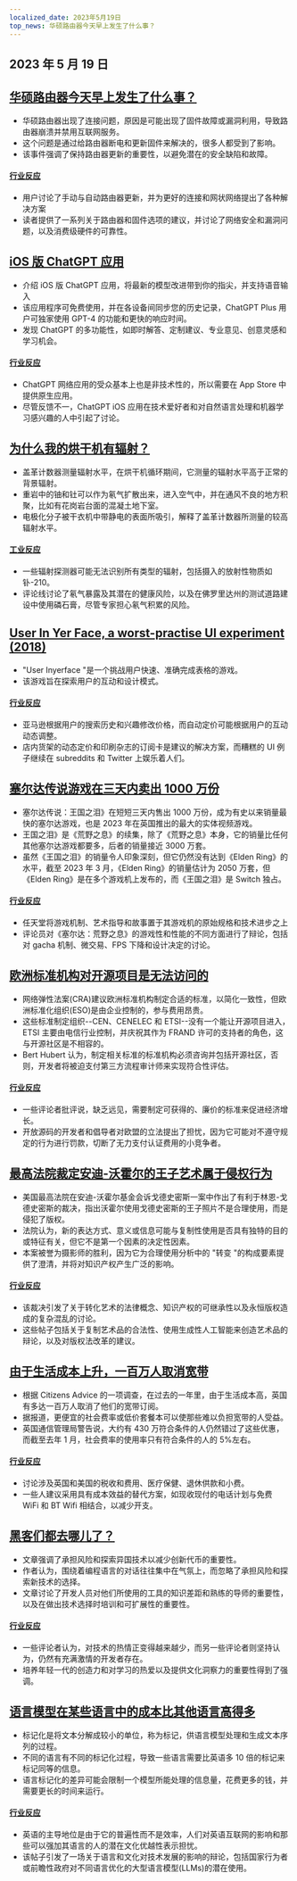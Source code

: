 ```yaml
---
localized_date: 2023年5月19日
top_news: 华硕路由器今天早上发生了什么事？
---
```


## 2023 年 5 月 19 日

## [华硕路由器今天早上发生了什么事？](https://www.downtowndougbrown.com/2023/05/what-happened-with-asus-routers-this-morning/)

- 华硕路由器出现了连接问题，原因是可能出现了固件故障或漏洞利用，导致路由器崩溃并禁用互联网服务。
- 这个问题是通过给路由器断电和更新固件来解决的，很多人都受到了影响。
- 该事件强调了保持路由器更新的重要性，以避免潜在的安全缺陷和故障。

#### [行业反应](http://news.ycombinator.com/item?id=35983866)

- 用户讨论了手动与自动路由器更新，并为更好的连接和网状网络提出了各种解决方案
- 读者提供了一系列关于路由器和固件选项的建议，并讨论了网络安全和漏洞问题，以及消费级硬件的可靠性。

## [iOS 版 ChatGPT 应用](https://openai.com/blog/introducing-the-chatgpt-app-for-ios)

- 介绍 iOS 版 ChatGPT 应用，将最新的模型改进带到你的指尖，并支持语音输入
- 该应用程序可免费使用，并在各设备间同步您的历史记录，ChatGPT Plus 用户可独家使用 GPT-4 的功能和更快的响应时间。
- 发现 ChatGPT 的多功能性，如即时解答、定制建议、专业意见、创意灵感和学习机会。

#### [行业反应](http://news.ycombinator.com/item?id=35990552)

- ChatGPT 网络应用的受众基本上也是非技术性的，所以需要在 App Store 中提供原生应用。
- 尽管反馈不一，ChatGPT iOS 应用在技术爱好者和对自然语言处理和机器学习感兴趣的人中引起了讨论。

## [为什么我的烘干机有辐射？](https://physics.stackexchange.com/questions/764460/why-is-my-dryer-radioactive)

- 盖革计数器测量辐射水平，在烘干机循环期间，它测量的辐射水平高于正常的背景辐射。
- 重岩中的铀和钍可以作为氡气扩散出来，进入空气中，并在通风不良的地方积聚，比如有花岗岩台面的混凝土地下室。
- 电极化分子被干衣机中带静电的表面所吸引，解释了盖革计数器所测量的较高辐射水平。

#### [工业反应](http://news.ycombinator.com/item?id=35990858)

- 一些辐射探测器可能无法识别所有类型的辐射，包括摄入的放射性物质如钋-210。
- 评论线讨论了氡气暴露及其潜在的健康风险，以及在佛罗里达州的测试道路建设中使用磷石膏，尽管专家担心氡气积累的风险。

## [User In Yer Face, a worst-practise UI experiment (2018)](https://userinyerface.com/)

- "User Inyerface "是一个挑战用户快速、准确完成表格的游戏。
- 该游戏旨在探索用户的互动和设计模式。

#### [行业反应](http://news.ycombinator.com/item?id=35985240)

- 亚马逊根据用户的搜索历史和兴趣修改价格，而自动定价可能根据用户的互动动态调整。
- 店内货架的动态定价和印刷杂志的订阅卡是建议的解决方案，而糟糕的 UI 例子继续在 subreddits 和 Twitter 上娱乐着人们。

## [塞尔达传说游戏在三天内卖出 1000 万份](https://finance.yahoo.com/news/legend-zelda-game-sells-10-172603983.html)

- 塞尔达传说：王国之泪》在短短三天内售出 1000 万份，成为有史以来销量最快的塞尔达游戏，也是 2023 年在英国推出的最大的实体视频游戏。
- 王国之泪》是《荒野之息》的续集，除了《荒野之息》本身，它的销量比任何其他塞尔达游戏都要多，后者的销量接近 3000 万套。
- 虽然《王国之泪》的销量令人印象深刻，但它仍然没有达到《Elden Ring》的水平，截至 2023 年 3 月，《Elden Ring》的销量估计为 2050 万套，但《Elden Ring》是在多个游戏机上发布的，而《王国之泪》是 Switch 独占。

#### [行业反应](http://news.ycombinator.com/item?id=35986956)

- 任天堂将游戏机制、艺术指导和故事置于其游戏机的原始规格和技术进步之上
- 评论员对《塞尔达：荒野之息》的游戏性和性能的不同方面进行了辩论，包括对 gacha 机制、微交易、FPS 下降和设计决定的讨论。

## [欧洲标准机构对开源项目是无法访问的](https://blog.opensource.org/another-issue-with-the-cyber-resilience-act-european-standards-bodies-are-inaccessible-to-open-source-projects/)

- 网络弹性法案(CRA)建议欧洲标准机构制定合适的标准，以简化一致性，但欧洲标准化组织(ESO)是由企业控制的，参与费用昂贵。
- 这些标准制定组织--CEN、CENELEC 和 ETSI--没有一个能让开源项目进入，ETSI 主要由电信行业控制，并庆祝其作为 FRAND 许可的支持者的角色，这与开源社区是不相容的。
- Bert Hubert 认为，制定相关标准的标准机构必须咨询并包括开源社区，否则，开发者将被迫支付第三方流程审计师来实现符合性评估。

#### [行业反应](http://news.ycombinator.com/item?id=35985590)

- 一些评论者批评说，缺乏远见，需要制定可获得的、廉价的标准来促进经济增长。
- 开放源码的开发者和倡导者对欧盟的立法提出了担忧，因为它可能对不遵守规定的行为进行罚款，切断了无力支付认证费用的小竞争者。

## [最高法院裁定安迪-沃霍尔的王子艺术属于侵权行为](https://petapixel.com/2023/05/18/supreme-court-rules-andy-warhols-prince-art-is-copyright-infringement/)

- 美国最高法院在安迪-沃霍尔基金会诉戈德史密斯一案中作出了有利于林恩-戈德史密斯的裁决，指出沃霍尔使用戈德史密斯的王子照片不是合理使用，而是侵犯了版权。
- 法院认为，新的表达方式、意义或信息可能与复制性使用是否具有独特的目的或特征有关，但它不是第一个因素的决定性因素。
- 本案被誉为摄影师的胜利，因为它为合理使用分析中的 "转变 "的构成要素提供了澄清，并将对知识产权产生广泛的影响。

#### [行业反应](http://news.ycombinator.com/item?id=35991725)

- 该裁决引发了关于转化艺术的法律概念、知识产权的可继承性以及永恒版权造成的复杂混乱的讨论。
- 这些帖子包括关于复制艺术品的合法性、使用生成性人工智能来创造艺术品的辩论，以及对版权法改革的建议。

## [由于生活成本上升，一百万人取消宽带](https://www.bbc.com/news/technology-65622403)

- 根据 Citizens Advice 的一项调查，在过去的一年里，由于生活成本高，英国有多达一百万人取消了他们的宽带订阅。
- 据报道，更便宜的社会费率或低价套餐本可以使那些难以负担宽带的人受益。
- 英国通信管理局警告说，大约有 430 万符合条件的人仍然错过了这些优惠，而截至去年 1 月，社会费率的使用率只有符合条件的人的 5%左右。

#### [行业反应](http://news.ycombinator.com/item?id=35984928)

- 讨论涉及英国和美国的税收和费用、医疗保健、退休供款和小费。
- 一些人建议采用具有成本效益的替代方案，如现收现付的电话计划与免费 WiFi 和 BT Wifi 相结合，以减少开支。

## [黑客们都去哪儿了？](https://morepablo.com/2023/05/where-have-all-the-hackers-gone.html)

- 文章强调了承担风险和探索异国技术以减少创新代币的重要性。
- 作者认为，围绕着编程语言的对话往往集中在气氛上，而忽略了承担风险和探索新技术的选择。
- 文章讨论了开发人员对他们所使用的工具的知识差距和熟练的导师的重要性，以及在做出技术选择时培训和可扩展性的重要性。

#### [行业反应](http://news.ycombinator.com/item?id=35986270)

- 一些评论者认为，对技术的热情正变得越来越少，而另一些评论者则坚持认为，仍然有充满激情的开发者存在。
- 培养年轻一代的创造力和对学习的热爱以及提供文化洞察力的重要性得到了强调。

## [语言模型在某些语言中的成本比其他语言高得多](https://blog.yenniejun.com/p/all-languages-are-not-created-tokenized)

- 标记化是将文本分解成较小的单位，称为标记，供语言模型处理和生成文本序列的过程。
- 不同的语言有不同的标记化过程，导致一些语言需要比英语多 10 倍的标记来标记同等的信息。
- 语言标记化的差异可能会限制一个模型所能处理的信息量，花费更多的钱，并需要更长的时间来运行。

#### [行业反应](http://news.ycombinator.com/item?id=35983707)

- 英语的主导地位是由于它的普遍性而不是效率，人们对英语互联网的影响和那些可以强加其语言的人的潜在文化优越性表示担忧。
- 该帖子引发了一场关于语言和文化对技术发展的影响的辩论，包括国家行为者或前瞻性政府对不同语言优化的大型语言模型(LLMs)的潜在使用。


